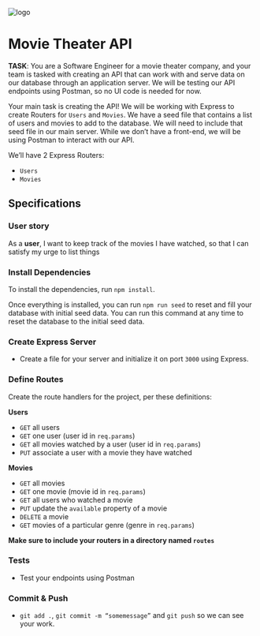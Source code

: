 ![logo](https://user-images.githubusercontent.com/44912347/202296600-c5f247d6-9616-49db-88f0-38433429d781.jpg)

# Movie Theater API

**TASK**: You are a Software Engineer for a movie theater company, and your team
is tasked with creating an API that can work with and serve data on our database
through an application server. We will be testing our API endpoints using
Postman, so no UI code is needed for now.

Your main task is creating the API! We will be working with Express to create
Routers for `Users` and `Movies`. We have a seed file that contains a list of
users and movies to add to the database. We will need to include that seed file
in our main server. While we don’t have a front-end, we will be using Postman to
interact with our API.

We’ll have 2 Express Routers:

- `Users`
- `Movies`

## Specifications

### User story

As a **user**, I want to keep track of the movies I have watched, so that I can
satisfy my urge to list things

### Install Dependencies

To install the dependencies, run `npm install`.

Once everything is installed, you can run `npm run seed` to reset and fill your
database with initial seed data. You can run this command at any time to reset
the database to the initial seed data.

### Create Express Server

- Create a file for your server and initialize it on port `3000` using Express.

### Define Routes

Create the route handlers for the project, per these definitions:

**Users**

- `GET` all users
- `GET` one user (user id in `req.params`)
- `GET` all movies watched by a user (user id in `req.params`)
- `PUT` associate a user with a movie they have watched

**Movies**

- `GET` all movies
- `GET` one movie (movie id in `req.params`)
- `GET` all users who watched a movie
- `PUT` update the `available` property of a movie
- `DELETE` a movie
- `GET` movies of a particular genre (genre in `req.params`)

**Make sure to include your routers in a directory named `routes`**

### Tests

- Test your endpoints using Postman

### Commit & Push

- `git add .`, `git commit -m “somemessage”` and `git push` so we can see your
  work.
